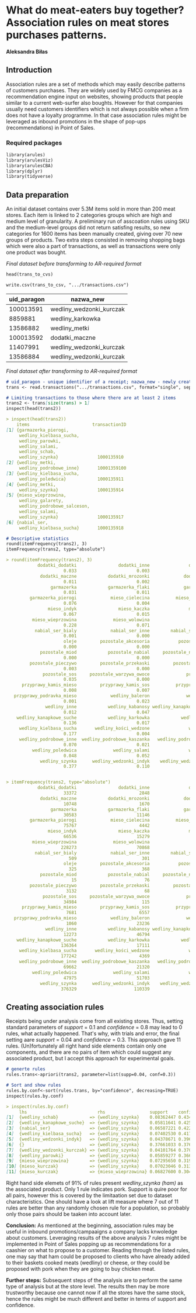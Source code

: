 # What do meat-eaters buy together? Association rules on meat stores purchases patterns.
#### Aleksandra Biłas

## Introduction
Association rules are a set of methods which may easily describe patterns of customers purchases. They are widely used by FMCG companies as a recommendation engine input on websites, showing products that people similar to a current web-surfer also boughts. However for that companies usually need customers identifiers which is not always possible when a firm does not have a loyalty programme. In that case association rules might be leveraged as inbound promotions in the shape of pop-ups (recommendations) in Point of Sales.

### Required packages
```markdown
library(arules)
library(arulesViz)
library(arulesCBA)
library(dplyr)
library(tidyverse)
```

## Data preparation
An initial dataset contains over 5.3M items sold in more than 200 meat stores. Each item is linked to 2 categories groups which are high and medium level of granularity. A preliminary run of asscoation rules using SKU and the medium-level groups did not return satisfing results, so new categories for 1600 items has been manually created, giving over 70 new groups of products. Two extra steps consisted in removing shopping bags which were also a part of transactions, as well as transactions were only one product was bought.

_Final dataset before transforming to AR-required format_
```markdown
head(trans_to_cvs)

write.csv(trans_to_csv, ".../transactions.csv")
```

|  uid_paragon |  nazwa_new |
| ------------ | ---------- |
| 100013591    | wedliny_wedzonki_kurczak |
| 8859881      | wedliny_karkowka |
| 13586882     | wedliny_metki |
| 100013592    | dodatki_maczne |
| 11407991     | wedliny_wedzonki_kurczak |
| 13586884     | wedliny_wedzonki_kurczak |

_Final dataset after transforming to AR-required format_
```markdown
# uid_paragon - unique identifier of a receipt; nazwa_new - newly created category
trans <- read.transactions(".../transactions.csv", format="single", sep=",", cols=c("uid_paragon","nazwa_new"), header=TRUE)

# Limiting transactions to those where there are at least 2 items
trans2 <- trans[size(trans) > 1]
inspect(head(trans2))

> inspect(head(trans2))
    items                        transactionID
[1] {garmazerka_pierogi,                      
     wedliny_kielbasa_sucha,                  
     wedliny_parowki,                         
     wedliny_salami,                          
     wedliny_schab,                           
     wedliny_szynka}               1000135910 
[2] {wedliny_metki,                           
     wedliny_podrobowe_inne}       10001359100
[3] {wedliny_kielbasa_sucha,                  
     wedliny_poledwica}            1000135911 
[4] {wedliny_metki,                           
     wedliny_szynka}               1000135914 
[5] {mieso_wieprzowina,                       
     wedliny_galarety,                        
     wedliny_podrobowe_salceson,              
     wedliny_salami,                          
     wedliny_szynka}               1000135917 
[6] {nabial_ser,                              
     wedliny_kielbasa_sucha}       1000135918     
```

```markdown
# Descriptive statistics
round(itemFrequency(trans2), 3)
itemFrequency(trans2, type="absolute")

> round(itemFrequency(trans2), 3)
            dodatki_dodatki                dodatki_inne               dodatki_kasze                dodatki_lody 
                      0.033                       0.003                       0.001                       0.000 
             dodatki_maczne            dodatki_mrozonki             dodatki_surowki               dodatki_syrop 
                      0.011                       0.002                       0.039                       0.004 
                 garmazerka            garmazerka_flaki             garmazerka_inne           garmazerka_maczne 
                      0.031                       0.011                       0.010                       0.018 
         garmazerka_pierogi             mieso_cielecina          mieso_garmazeryjne                 mieso_grill 
                      0.076                       0.004                       0.008                       0.003 
                mieso_indyk                mieso_kaczka               mieso_kurczak             mieso_pozostale 
                      0.067                       0.015                       0.224                       0.001 
          mieso_wieprzowina              mieso_wolowina                 nabial_inne                  nabial_ser 
                      0.228                       0.071                       0.009                       0.156 
           nabial_ser_bialy             nabial_ser_inne        nabial_ser_plesniowy               nabial_smalec 
                      0.001                       0.000                       0.003                       0.004 
                      oleje         pozostale_akcesoria           pozostale_alkohol              pozostale_inne 
                      0.000                       0.000                       0.000                       0.000 
             pozostale_miod            pozostale_nabial     pozostale_napoje_cieple      pozostale_napoje_zimne 
                      0.000                       0.000                       0.000                       0.005 
         pozostale_pieczywo         pozostale_przekaski         pozostale_przyprawy          pozostale_slodycze 
                      0.003                       0.000                       0.000                       0.001 
              pozostale_sos     pozostale_warzywa_owoce              przyprawy_inne             przyprawy_kamis 
                      0.035                       0.000                       0.000                       0.020 
      przyprawy_kamis_mieso         przyprawy_kamis_sos          przyprawy_marynaty          przyprawy_podravka 
                      0.008                       0.007                       0.001                       0.016 
   przyprawy_podravka_mieso             wedliny_baleron              wedliny_boczek            wedliny_galarety 
                      0.001                       0.023                       0.059                       0.036 
               wedliny_inne            wedliny_kabanosy wedliny_kanapkowe_driobiowe   wedliny_kanapkowe_parzone 
                      0.012                       0.047                       0.078                       0.112 
    wedliny_kanapkowe_suche            wedliny_karkowka            wedliny_kielbasa    wedliny_kielbasa_parzona 
                      0.136                       0.017                       0.000                       0.081 
     wedliny_kielbasa_sucha       wedliny_kości_wedzone               wedliny_metki             wedliny_parowki 
                      0.177                       0.004                       0.087                       0.160 
     wedliny_podrobowe_inne  wedliny_podrobowe_kaszanka   wedliny_podrobowe_pasztet  wedliny_podrobowe_salceson 
                      0.070                       0.021                       0.088                       0.056 
          wedliny_poledwica              wedliny_salami               wedliny_schab              wedliny_surowe 
                      0.048                       0.052                       0.192                       0.008 
             wedliny_szynka      wedliny_wedzonki_indyk    wedliny_wedzonki_kurczak 
                      0.377                       0.110                       0.111 


> itemFrequency(trans2, type="absolute")
            dodatki_dodatki                dodatki_inne               dodatki_kasze                dodatki_lody 
                      33372                        2848                        1026                          10 
             dodatki_maczne            dodatki_mrozonki             dodatki_surowki               dodatki_syrop 
                      10748                        1670                       39079                        4086 
                 garmazerka            garmazerka_flaki             garmazerka_inne           garmazerka_maczne 
                      30583                       11146                        9645                       18455 
         garmazerka_pierogi             mieso_cielecina          mieso_garmazeryjne                 mieso_grill 
                      75767                        4442                        7572                        2859 
                mieso_indyk                mieso_kaczka               mieso_kurczak             mieso_pozostale 
                      66536                       15279                      224032                         651 
          mieso_wieprzowina              mieso_wolowina                 nabial_inne                  nabial_ser 
                     228273                       70868                        8542                      155624 
           nabial_ser_bialy             nabial_ser_inne        nabial_ser_plesniowy               nabial_smalec 
                        509                         301                        3179                        4242 
                      oleje         pozostale_akcesoria           pozostale_alkohol              pozostale_inne 
                        325                         368                          13                         275 
             pozostale_miod            pozostale_nabial     pozostale_napoje_cieple      pozostale_napoje_zimne 
                         15                          76                         104                        4564 
         pozostale_pieczywo         pozostale_przekaski         pozostale_przyprawy          pozostale_slodycze 
                       3132                          68                          26                         595 
              pozostale_sos     pozostale_warzywa_owoce              przyprawy_inne             przyprawy_kamis 
                      34984                         115                         384                       20181 
      przyprawy_kamis_mieso         przyprawy_kamis_sos          przyprawy_marynaty          przyprawy_podravka 
                       7681                        6557                         728                       16264 
   przyprawy_podravka_mieso             wedliny_baleron              wedliny_boczek            wedliny_galarety 
                       1060                       23236                       58702                       36149 
               wedliny_inne            wedliny_kabanosy wedliny_kanapkowe_driobiowe   wedliny_kanapkowe_parzone 
                      12273                       46794                       77801                      111690 
    wedliny_kanapkowe_suche            wedliny_karkowka            wedliny_kielbasa    wedliny_kielbasa_parzona 
                     136364                       17111                           3                       80705 
     wedliny_kielbasa_sucha       wedliny_kości_wedzone               wedliny_metki             wedliny_parowki 
                     177242                        4369                       87085                      159884 
     wedliny_podrobowe_inne  wedliny_podrobowe_kaszanka   wedliny_podrobowe_pasztet  wedliny_podrobowe_salceson 
                      69662                       21320                       88081                       56301 
          wedliny_poledwica              wedliny_salami               wedliny_schab              wedliny_surowe 
                      47975                       51703                      192194                        8179 
             wedliny_szynka      wedliny_wedzonki_indyk    wedliny_wedzonki_kurczak 
                     376329                      110339                      110690
```

## Creating association rules
Receipts being under analysis come from all existing stores. Thus, setting standard parameters of _support_ = 0.1 and _confidence_ = 0.8 may lead to 0 rules, what actually happened. That's why, with trials and error, the final setting aare _support_ = 0.04 and _confidence_ = 0.3. This approach gave 11 rules. (Un)fortunately all right hand side elements contain only one components, and there are no pairs of item which could suggest any associated product, but I accept this approach for experimental goals.

```markdown
# generte rules
rules.trans<-apriori(trans2, parameter=list(supp=0.04, conf=0.3))

# Sort and show rules
rules.by.conf<-sort(rules.trans, by="confidence", decreasing=TRUE)
inspect(rules.by.conf)

> inspect(rules.by.conf)
     lhs                           rhs                 support    confidence coverage  lift      count 
[1]  {wedliny_schab}            => {wedliny_szynka}    0.08362447 0.4347794  0.1923377 1.1544544  83562
[2]  {wedliny_kanapkowe_suche}  => {wedliny_szynka}    0.05811641 0.4258675  0.1364659 1.1307909  58073
[3]  {nabial_ser}               => {wedliny_szynka}    0.06587221 0.4229618  0.1557403 1.1230753  65823
[4]  {wedliny_kielbasa_sucha}   => {wedliny_szynka}    0.07402530 0.4173390  0.1773745 1.1081454  73970
[5]  {wedliny_wedzonki_indyk}   => {wedliny_szynka}    0.04378671 0.3965416  0.1104215 1.0529227  43754
[6]  {}                         => {wedliny_szynka}    0.37661033 0.3766103  1.0000000 1.0000000 376329
[7]  {wedliny_wedzonki_kurczak} => {wedliny_szynka}    0.04101764 0.3702864  0.1107727 0.9832083  40987
[8]  {wedliny_parowki}          => {wedliny_szynka}    0.05859277 0.3661967  0.1600035 0.9723492  58549
[9]  {mieso_wieprzowina}        => {wedliny_szynka}    0.07295650 0.3193632  0.2284436 0.8479938  72902
[10] {mieso_kurczak}            => {wedliny_szynka}    0.07023046 0.3132499  0.2241995 0.8317613  70178
[11] {mieso_kurczak}            => {mieso_wieprzowina} 0.06827600 0.3045324  0.2241995 1.3330744  68225
```

Right hand side elemets of 91% of rules present _wedliny_szynka (ham)_ as the associated product. Only 1 rule indicates pork. Support is quire poor for all pairs, however this is covered by the limitaation set due to dataset characteristics. One should have a look at lift measure where 7 out of 11 rules are better than any randomly chosen rule for a population, so probably only those pairs should be taaken into account later.

**Conclusion:** As mentioned at the beginning, association rules may be useful in inbound promotions/campaaigns a company lacks knwoledge about customers. Leveraging results of the above analysis 7 rules might be implemented in Point of Sales popping up as recommendations for a caashier on what to propose to a customer. Reading through the listed rules, one may say that ham could be proposed to clients who have already added to their baskets cooked meats (wedliny) or cheese, or they could be proposed with pork when they are going to buy chicken meat. 

**Further steps:** Subsequent steps of the analysis are to perform the same type of analysis but at the store level. The results then may be more trustworthy because one cannot now if all the stores have the same stock, hence the rules might be much different and better in terms of support and confidence.
